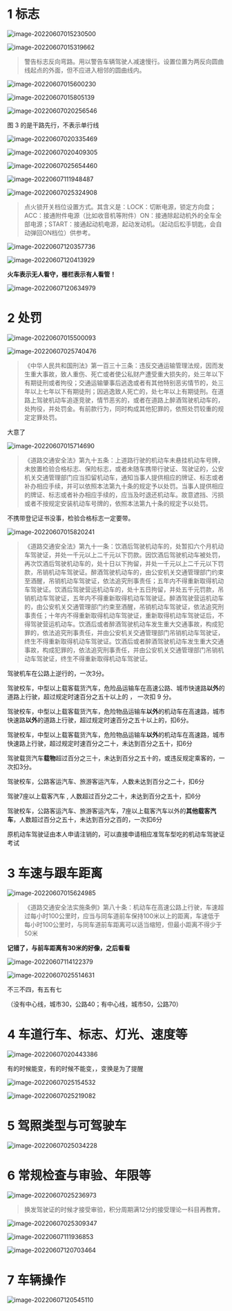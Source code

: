 # 1 标志

![image-20220607015230500](C:\Users\向日葵\AppData\Roaming\Typora\typora-user-images\image-20220607015230500.png)



![image-20220607015319662](C:\Users\向日葵\AppData\Roaming\Typora\typora-user-images\image-20220607015319662.png)

>  警告标志反向弯路。用以警告车辆驾驶人减速慢行。设置位置为两反向圆曲线起点的外面，但不应进入相邻的圆曲线内。

![image-20220607015600230](C:\Users\向日葵\AppData\Roaming\Typora\typora-user-images\image-20220607015600230.png)



![image-20220607015805139](C:\Users\向日葵\AppData\Roaming\Typora\typora-user-images\image-20220607015805139.png)



![image-20220607020256546](C:\Users\向日葵\AppData\Roaming\Typora\typora-user-images\image-20220607020256546.png)

图 3 的是干路先行，不表示单行线

![image-20220607020335469](C:\Users\向日葵\AppData\Roaming\Typora\typora-user-images\image-20220607020335469.png)



![image-20220607020409305](C:\Users\向日葵\AppData\Roaming\Typora\typora-user-images\image-20220607020409305.png)



![image-20220607025654460](C:\Users\向日葵\AppData\Roaming\Typora\typora-user-images\image-20220607025654460.png)



![image-20220607111948487](C:\Users\向日葵\AppData\Roaming\Typora\typora-user-images\image-20220607111948487.png)



![image-20220607025324908](C:\Users\向日葵\AppData\Roaming\Typora\typora-user-images\image-20220607025324908.png)

> 点火锁开关档位设置方式。其含义是：LOCK：切断电源，锁定方向盘；ACC：接通附件电源（比如收音机等附件）ON：接通除起动机外的全车全部电源；START：接通起动机电源，起动发动机。（起动后松手钥匙，会自动弹回ON档位）供参考。



![image-20220607120357736](C:\Users\向日葵\AppData\Roaming\Typora\typora-user-images\image-20220607120357736.png)



![image-20220607120413929](C:\Users\向日葵\AppData\Roaming\Typora\typora-user-images\image-20220607120413929.png)

**火车表示无人看守，栅栏表示有人看管！**



![image-20220607120634979](C:\Users\向日葵\AppData\Roaming\Typora\typora-user-images\image-20220607120634979.png)





# 2 处罚

![image-20220607015500093](C:\Users\向日葵\AppData\Roaming\Typora\typora-user-images\image-20220607015500093.png)

![image-20220607025740476](C:\Users\向日葵\AppData\Roaming\Typora\typora-user-images\image-20220607025740476.png)

> 《中华人民共和国刑法》第一百三十三条：违反交通运输管理法规，因而发生重大事故，致人重伤、死亡或者使公私财产遭受重大损失的，处三年以下有期徒刑或者拘役；交通运输肇事后逃逸或者有其他特别恶劣情节的，处三年以上七年以下有期徒刑；因逃逸致人死亡的，处七年以上有期徒刑。在道路上驾驶机动车追逐竞驶，情节恶劣的，或者在道路上醉酒驾驶机动车的，处拘役，并处罚金。有前款行为，同时构成其他犯罪的，依照处罚较重的规定定罪处罚。



大意了

![image-20220607015714690](C:\Users\向日葵\AppData\Roaming\Typora\typora-user-images\image-20220607015714690.png)

> 《道路交通安全法》第九十五条：上道路行驶的机动车未悬挂机动车号牌，未放置检验合格标志、保险标志，或者未随车携带行驶证、驾驶证的，公安机关交通管理部门应当扣留机动车，通知当事人提供相应的牌证、标志或者补办相应手续，并可以依照本法第九十条的规定予以处罚。当事人提供相应的牌证、标志或者补办相应手续的，应当及时退还机动车。故意遮挡、污损或者不按规定安装机动车号牌的，依照本法第九十条的规定予以处罚。

不携带登记证书没事，检验合格标志一定要带。





![image-20220607015820241](C:\Users\向日葵\AppData\Roaming\Typora\typora-user-images\image-20220607015820241.png)

> 《道路交通安全法》第九十一条：饮酒后驾驶机动车的，处暂扣六个月机动车驾驶证，并处一千元以上二千元以下罚款。因饮酒后驾驶机动车被处罚，再次饮酒后驾驶机动车的，处十日以下拘留，并处一千元以上二千元以下罚款，吊销机动车驾驶证。醉酒驾驶机动车的，由公安机关交通管理部门约束至酒醒，吊销机动车驾驶证，依法追究刑事责任；五年内不得重新取得机动车驾驶证。饮酒后驾驶营运机动车的，处十五日拘留，并处五千元罚款，吊销机动车驾驶证，五年内不得重新取得机动车驾驶证。醉酒驾驶营运机动车的，由公安机关交通管理部门约束至酒醒，吊销机动车驾驶证，依法追究刑事责任；十年内不得重新取得机动车驾驶证，重新取得机动车驾驶证后，不得驾驶营运机动车。饮酒后或者醉酒驾驶机动车发生重大交通事故，构成犯罪的，依法追究刑事责任，并由公安机关交通管理部门吊销机动车驾驶证，终生不得重新取得机动车驾驶证。饮酒后或者醉酒驾驶机动车发生重大交通事故，构成犯罪的，依法追究刑事责任，并由公安机关交通管理部门吊销机动车驾驶证，终生不得重新取得机动车驾驶证。



驾驶机车在公路上逆行的，一次3分。

驾驶校车，中型以上载客载货汽车，危险品运输车在高速公路、城市快速路**以外**的道路上行驶，超过规定时速百分之五十以上的 ， 一次扣 9 分。

驾驶校车，中型以上载客载货汽车，危险物品运输车**以外**的机动车在高速路，城市快速路**以外**的道路上行驶，超过规定时速百分之五十以上的，扣6分。

驾驶校车，中型以上载客载货汽车，危险物品运输车**以外**的机动车在高速路，城市快速路上行驶，超过规定时速百分之二十，未达到百分之五十，扣6分



驾驶载货汽车**载物**超过百分之三十，未达到百分之五十的，或违反规定乘客的，一次扣3分。



驾驶校车，公路客运汽车、旅游客运汽车，人数未达到百分之二十，扣6分

驾驶7座以上载客汽车                                  , 人数超过百分之二十，未达到百分之五十，扣6分

驾驶校车，公路客运汽车、旅游客运汽车，7座以上载客汽车以外的**其他载客汽车**，人数超过百分之五十，未达到百分之百的，一次扣6分



原机动车驾驶证由本人申请注销的，可以直接申请相应准驾车型吃的机动车驾驶证考试

# 3 车速与跟车距离

![image-20220607015624985](C:\Users\向日葵\AppData\Roaming\Typora\typora-user-images\image-20220607015624985.png)

> 《道路交通安全法实施条例》第八十条：机动车在高速公路上行驶，车速超过每小时100公里时，应当与同车道前车保持100米以上的距离，车速低于每小时100公里时，与同车道前车距离可以适当缩短，但最小距离不得少于50米

**记错了，与前车距离有30米的好像，之后看看**

![image-20220607114122379](C:\Users\向日葵\AppData\Roaming\Typora\typora-user-images\image-20220607114122379.png)





![image-20220607025514631](C:\Users\向日葵\AppData\Roaming\Typora\typora-user-images\image-20220607025514631.png)

  不三不四，有五有七

（没有中心线，城市30，公路40；有中心线，城市50，公路70）









# 4 车道行车、标志、灯光、速度等

![image-20220607020443386](C:\Users\向日葵\AppData\Roaming\Typora\typora-user-images\image-20220607020443386.png)

有的时候能变，有的时候不能变，，变换是为了提醒



![image-20220607025154532](C:\Users\向日葵\AppData\Roaming\Typora\typora-user-images\image-20220607025154532.png)



![image-20220607025219082](C:\Users\向日葵\AppData\Roaming\Typora\typora-user-images\image-20220607025219082.png)



# 5 驾照类型与可驾驶车

![image-20220607025034228](C:\Users\向日葵\AppData\Roaming\Typora\typora-user-images\image-20220607025034228.png)





# 6 常规检查与审验、年限等

![image-20220607025236973](C:\Users\向日葵\AppData\Roaming\Typora\typora-user-images\image-20220607025236973.png)

> 换发驾驶证的时候才接受审验，积分周期满12分的接受理论一科目再教育。



![image-20220607025309347](C:\Users\向日葵\AppData\Roaming\Typora\typora-user-images\image-20220607025309347.png)



![image-20220607111936853](C:\Users\向日葵\AppData\Roaming\Typora\typora-user-images\image-20220607111936853.png)



![image-20220607120703464](C:\Users\向日葵\AppData\Roaming\Typora\typora-user-images\image-20220607120703464.png)









# 7 车辆操作

![image-20220607120545110](C:\Users\向日葵\AppData\Roaming\Typora\typora-user-images\image-20220607120545110.png)

